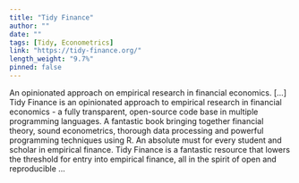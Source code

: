 ```yaml
---
title: "Tidy Finance"
author: ""
date: ""
tags: [Tidy, Econometrics]
link: "https://tidy-finance.org/"
length_weight: "9.7%"
pinned: false
---
```


An opinionated approach on empirical research in financial economics. [...] Tidy Finance is an opinionated approach to empirical research in financial economics - a fully transparent, open-source code base in multiple programming languages. A fantastic book bringing together financial theory, sound econometrics, thorough data processing and powerful programming techniques using R. An absolute must for every student and scholar in empirical finance. Tidy Finance is a fantastic resource that lowers the threshold for entry into empirical finance, all in the spirit of open and reproducible ...
